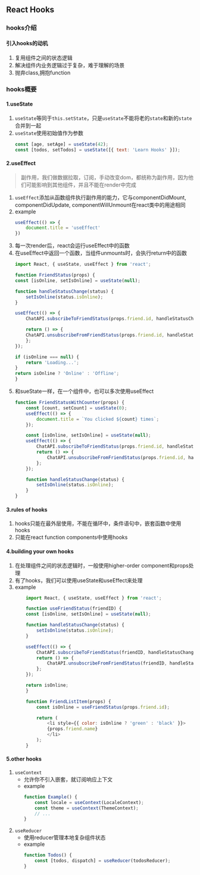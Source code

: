 ## React Hooks
### hooks介绍
#### 引入hooks的动机
1. 复用组件之间的状态逻辑
2. 解决组件内业务逻辑过于复杂，难于理解的场景
3. 抛弃class,拥抱function
### hooks概要
#### 1.useState
1. `useState`等同于`this.setState`，只是`useState`不能将老的`state`和新的`state`合并到一起
2. `useState`使用初始值作为参数
    ```js
    const [age, setAge] = useState(42);
    const [todos, setTodos] = useState([{ text: 'Learn Hooks' }]);
    ```
#### 2.useEffect
> 副作用，我们做数据拉取，订阅，手动改变dom，都统称为副作用，因为他们可能影响到其他组件，并且不能在render中完成
1. `useEffect`添加从函数组件执行副作用的能力，它与componentDidMount, componentDidUpdate, componentWillUnmount在react类中的用途相同
2. example
    ```js
    useEffect(() => {
        document.title = 'useEffect'
    })
    ```
3. 每一次render后，react会运行useEffect中的函数
4. 在useEffect中返回一个函数，当组件unmounts时，会执行return中的函数
    ```js
    import React, { useState, useEffect } from 'react';

    function FriendStatus(props) {
    const [isOnline, setIsOnline] = useState(null);

    function handleStatusChange(status) {
        setIsOnline(status.isOnline);
    }

    useEffect(() => {
        ChatAPI.subscribeToFriendStatus(props.friend.id, handleStatusChange);

        return () => {
        ChatAPI.unsubscribeFromFriendStatus(props.friend.id, handleStatusChange);
        };
    });

    if (isOnline === null) {
        return 'Loading...';
    }
    return isOnline ? 'Online' : 'Offline';
    }
    ```
5. 和sueState一样，在一个组件中，也可以多次使用useEffect
    ```js
    function FriendStatusWithCounter(props) {
        const [count, setCount] = useState(0);
        useEffect(() => {
            document.title = `You clicked ${count} times`;
        });

        const [isOnline, setIsOnline] = useState(null);
        useEffect(() => {
            ChatAPI.subscribeToFriendStatus(props.friend.id, handleStatusChange);
            return () => {
                ChatAPI.unsubscribeFromFriendStatus(props.friend.id, handleStatusChange);
            };
        });

        function handleStatusChange(status) {
            setIsOnline(status.isOnline);
        }
    }
    ```
#### 3.rules of hooks
1. hooks只能在最外层使用，不能在循环中，条件语句中，嵌套函数中使用hooks
2. 只能在react function components中使用hooks
#### 4.building your own hooks
1. 在处理组件之间的状态逻辑时，一般使用higher-order component和props处理
2. 有了hooks，我们可以使用useState和useEffect来处理
3. example
    ```js
        import React, { useState, useEffect } from 'react';

        function useFriendStatus(friendID) {
        const [isOnline, setIsOnline] = useState(null);

        function handleStatusChange(status) {
            setIsOnline(status.isOnline);
        }

        useEffect(() => {
            ChatAPI.subscribeToFriendStatus(friendID, handleStatusChange);
            return () => {
                ChatAPI.unsubscribeFromFriendStatus(friendID, handleStatusChange);
            };
        });

        return isOnline;
        }
    ```
    ```js
        function FriendListItem(props) {
            const isOnline = useFriendStatus(props.friend.id);

            return (
                <li style={{ color: isOnline ? 'green' : 'black' }}>
                {props.friend.name}
                </li>
            );
        }
    ```
#### 5.other hooks
1. `useContext`
    * 允许你不引入嵌套，就订阅响应上下文
    * example
        ```js
        function Example() {
            const locale = useContext(LocaleContext);
            const theme = useContext(ThemeContext);
            // ...
        }
      ```
2. `useReducer`
    * 使用reducer管理本地复杂组件状态
    * example
        ```js
        function Todos() {
            const [todos, dispatch] = useReducer(todosReducer);
        }
        ```
